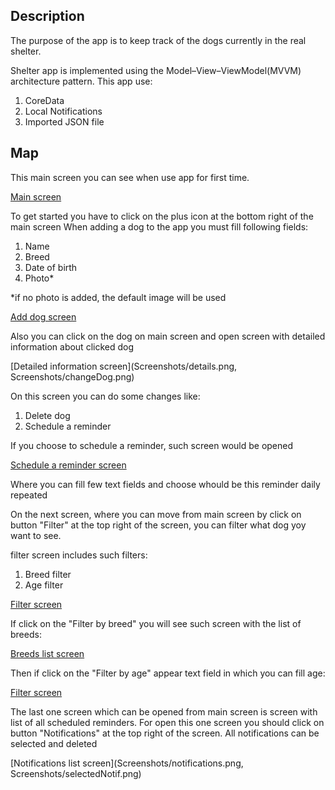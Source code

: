 ## Description

The purpose of the app is to keep track of the dogs currently in the real shelter.

Shelter app is implemented using the Model–View–ViewModel(MVVM) architecture pattern.
This app use:

1. CoreData
2. Local Notifications
3. Imported JSON file 

## Map
This main screen you can see when use app for first time.

[Main screen](mainView.png)

To get started you have to click on the plus icon at the bottom right of the main screen
When adding a dog to the app you must fill following fields:
1. Name
2. Breed
3. Date of birth
4. Photo*

*if no photo is added, the default image will be used

[Add dog screen](Screenshots/fillDogView.png)

Also you can click on the dog on main screen and open screen with detailed information about clicked dog

[Detailed information screen](Screenshots/details.png, Screenshots/changeDog.png)

On this screen you can do some changes like:
1. Delete dog
2. Schedule a reminder

If you choose to schedule a reminder, such screen would be opened 

[Schedule a reminder screen](Screenshots/reminder.png)

Where you can fill few text fields and choose whould be this reminder daily repeated

On the next screen, where you can move from main screen by click on button "Filter" at the top right of the screen, you can filter what dog yoy want to see.

filter screen includes such filters: 
1. Breed filter
2. Age filter

[Filter screen](Screenshots/filter.png)

If click on the "Filter by breed" you will see such screen with the list of breeds:

[Breeds list screen](Screenshots/breeds.png)

Then if click on the "Filter by age" appear text field in which you can fill age:

[Filter screen](Screenshots/age.png)

The last one screen which can be opened from main screen is screen with list of all scheduled reminders. For open this one screen you should click on button "Notifications" at the top right of the screen. 
All notifications can be selected and deleted

[Notifications list screen](Screenshots/notifications.png, Screenshots/selectedNotif.png)



